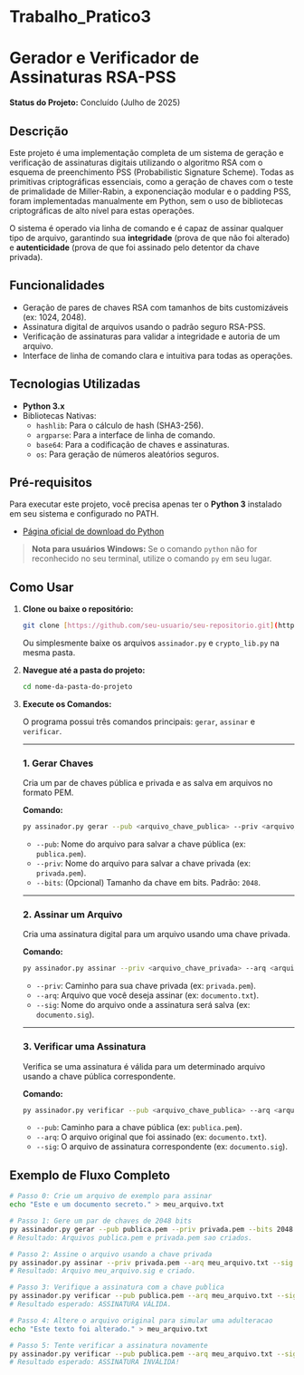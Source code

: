 # Trabalho_Pratico3
# Gerador e Verificador de Assinaturas RSA-PSS

**Status do Projeto:** Concluído (Julho de 2025)

## Descrição

Este projeto é uma implementação completa de um sistema de geração e verificação de assinaturas digitais utilizando o algoritmo RSA com o esquema de preenchimento PSS (Probabilistic Signature Scheme). Todas as primitivas criptográficas essenciais, como a geração de chaves com o teste de primalidade de Miller-Rabin, a exponenciação modular e o padding PSS, foram implementadas manualmente em Python, sem o uso de bibliotecas criptográficas de alto nível para estas operações.

O sistema é operado via linha de comando e é capaz de assinar qualquer tipo de arquivo, garantindo sua **integridade** (prova de que não foi alterado) e **autenticidade** (prova de que foi assinado pelo detentor da chave privada).

## Funcionalidades

-   Geração de pares de chaves RSA com tamanhos de bits customizáveis (ex: 1024, 2048).
-   Assinatura digital de arquivos usando o padrão seguro RSA-PSS.
-   Verificação de assinaturas para validar a integridade e autoria de um arquivo.
-   Interface de linha de comando clara e intuitiva para todas as operações.

## Tecnologias Utilizadas

-   **Python 3.x**
-   Bibliotecas Nativas:
    -   `hashlib`: Para o cálculo de hash (SHA3-256).
    -   `argparse`: Para a interface de linha de comando.
    -   `base64`: Para a codificação de chaves e assinaturas.
    -   `os`: Para geração de números aleatórios seguros.

## Pré-requisitos

Para executar este projeto, você precisa apenas ter o **Python 3** instalado em seu sistema e configurado no PATH.

-   [Página oficial de download do Python](https://www.python.org/downloads/)

> **Nota para usuários Windows:** Se o comando `python` não for reconhecido no seu terminal, utilize o comando `py` em seu lugar.

## Como Usar

1.  **Clone ou baixe o repositório:**
    ```bash
    git clone [https://github.com/seu-usuario/seu-repositorio.git](https://github.com/seu-usuario/seu-repositorio.git)
    ```
    Ou simplesmente baixe os arquivos `assinador.py` e `crypto_lib.py` na mesma pasta.

2.  **Navegue até a pasta do projeto:**
    ```bash
    cd nome-da-pasta-do-projeto
    ```

3.  **Execute os Comandos:**

    O programa possui três comandos principais: `gerar`, `assinar` e `verificar`.

    ---

    ### **1. Gerar Chaves**
    Cria um par de chaves pública e privada e as salva em arquivos no formato PEM.

    **Comando:**
    ```bash
    py assinador.py gerar --pub <arquivo_chave_publica> --priv <arquivo_chave_privada> --bits <tamanho>
    ```
    -   `--pub`: Nome do arquivo para salvar a chave pública (ex: `publica.pem`).
    -   `--priv`: Nome do arquivo para salvar a chave privada (ex: `privada.pem`).
    -   `--bits`: (Opcional) Tamanho da chave em bits. Padrão: `2048`.

    ---

    ### **2. Assinar um Arquivo**
    Cria uma assinatura digital para um arquivo usando uma chave privada.

    **Comando:**
    ```bash
    py assinador.py assinar --priv <arquivo_chave_privada> --arq <arquivo_para_assinar> --sig <arquivo_de_saida_da_assinatura>
    ```
    -   `--priv`: Caminho para sua chave privada (ex: `privada.pem`).
    -   `--arq`: Arquivo que você deseja assinar (ex: `documento.txt`).
    -   `--sig`: Nome do arquivo onde a assinatura será salva (ex: `documento.sig`).

    ---

    ### **3. Verificar uma Assinatura**
    Verifica se uma assinatura é válida para um determinado arquivo usando a chave pública correspondente.

    **Comando:**
    ```bash
    py assinador.py verificar --pub <arquivo_chave_publica> --arq <arquivo_original> --sig <arquivo_da_assinatura>
    ```
    -   `--pub`: Caminho para a chave pública (ex: `publica.pem`).
    -   `--arq`: O arquivo original que foi assinado (ex: `documento.txt`).
    -   `--sig`: O arquivo de assinatura correspondente (ex: `documento.sig`).

## Exemplo de Fluxo Completo

```bash
# Passo 0: Crie um arquivo de exemplo para assinar
echo "Este e um documento secreto." > meu_arquivo.txt

# Passo 1: Gere um par de chaves de 2048 bits
py assinador.py gerar --pub publica.pem --priv privada.pem --bits 2048
# Resultado: Arquivos publica.pem e privada.pem sao criados.

# Passo 2: Assine o arquivo usando a chave privada
py assinador.py assinar --priv privada.pem --arq meu_arquivo.txt --sig meu_arquivo.sig
# Resultado: Arquivo meu_arquivo.sig e criado.

# Passo 3: Verifique a assinatura com a chave publica
py assinador.py verificar --pub publica.pem --arq meu_arquivo.txt --sig meu_arquivo.sig
# Resultado esperado: ASSINATURA VÁLIDA.

# Passo 4: Altere o arquivo original para simular uma adulteracao
echo "Este texto foi alterado." > meu_arquivo.txt

# Passo 5: Tente verificar a assinatura novamente
py assinador.py verificar --pub publica.pem --arq meu_arquivo.txt --sig meu_arquivo.sig
# Resultado esperado: ASSINATURA INVÁLIDA!
